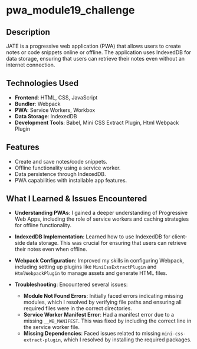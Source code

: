 # pwa_module19_challenge
## Description
JATE is a progressive web application (PWA) that allows users to create notes or code snippets online or offline. The application uses IndexedDB for data storage, ensuring that users can retrieve their notes even without an internet connection.

## Technologies Used
- **Frontend**: HTML, CSS, JavaScript
- **Bundler**: Webpack
- **PWA**: Service Workers, Workbox
- **Data Storage**: IndexedDB
- **Development Tools**: Babel, Mini CSS Extract Plugin, Html Webpack Plugin

## Features
- Create and save notes/code snippets.
- Offline functionality using a service worker.
- Data persistence through IndexedDB.
- PWA capabilities with installable app features.

## What I Learned & Issues Encountered

- **Understanding PWAs**: I gained a deeper understanding of Progressive Web Apps, including the role of service workers and caching strategies for offline functionality.

- **IndexedDB Implementation**: Learned how to use IndexedDB for client-side data storage. This was crucial for ensuring that users can retrieve their notes even when offline.

- **Webpack Configuration**: Improved my skills in configuring Webpack, including setting up plugins like `MiniCssExtractPlugin` and `HtmlWebpackPlugin` to manage assets and generate HTML files.

- **Troubleshooting**: Encountered several issues:
  - **Module Not Found Errors**: Initially faced errors indicating missing modules, which I resolved by verifying file paths and ensuring all required files were in the correct directories.
  - **Service Worker Manifest Error**: Had a manifest error due to a missing `__WB_MANIFEST`. This was fixed by including the correct line in the service worker file.
  - **Missing Dependencies**: Faced issues related to missing `mini-css-extract-plugin`, which I resolved by installing the required packages.
